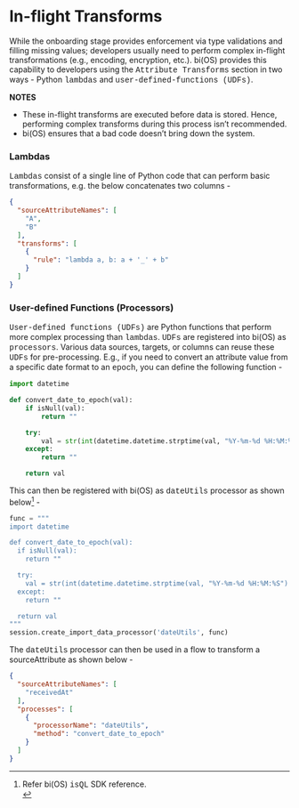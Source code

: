 # In-flight Transforms

While the onboarding stage provides enforcement via type validations and filling missing values; developers usually
need to perform complex in-flight transformations (e.g., encoding, encryption, etc.). bi(OS)  provides this
capability to developers using the  <span style="font-family:Courier New;">Attribute Transforms</span> section in two ways - Python <span style="font-family:Courier New;">lambdas</span> and
<span style="font-family:Courier New;">user-defined-functions (UDFs)</span>.

**NOTES**
* These in-flight transforms are executed before data is stored.  Hence, performing complex transforms during this
  process isn’t recommended.
* bi(OS) ensures that a bad code doesn’t bring down the system.

### Lambdas
<span style="font-family:Courier New;">Lambdas</span> consist of a single line of Python code that can perform basic transformations, e.g. the below
concatenates two columns -
```json
{
  "sourceAttributeNames": [
    "A",
    "B"
  ],
  "transforms": [
    {
      "rule": "lambda a, b: a + '_' + b"
    }
  ]
}
```
### User-defined Functions (Processors)
<span style="font-family:Courier New;">User-defined functions (UDFs)</span> are Python functions that perform more complex processing
than <span style="font-family:Courier New;">lambdas</span>.  <span style="font-family:Courier New;">UDFs</span> are registered
into bi(OS) as <span style="font-family:Courier New;">processors</span>. Various data sources, targets, or columns can reuse these
<span style="font-family:Courier New;">UDFs</span> for pre-processing.  E.g.,  if you need to convert an attribute value from a specific date
format to an <span style="font-family:Courier New;">epoch</span>, you can define the following function -
```python
import datetime

def convert_date_to_epoch(val):
    if isNull(val):
        return ""

    try:
        val = str(int(datetime.datetime.strptime(val, "%Y-%m-%d %H:%M:%S").timestamp() * 1000))
    except:
        return ""

    return val
```
This can then be registered with bi(OS) as <span style="font-family:Courier New;">dateUtils</span> processor as shown below[^42]  -
```python
func = """
import datetime

def convert_date_to_epoch(val):
  if isNull(val):
    return ""

  try:
    val = str(int(datetime.datetime.strptime(val, "%Y-%m-%d %H:%M:%S").timestamp()*1000))
  except:
    return ""

  return val
"""
session.create_import_data_processor('dateUtils', func)
```
The <span style="font-family:Courier New;">dateUtils</span> processor can then be used in a flow to transform a sourceAttribute as shown below -
```json
{
  "sourceAttributeNames": [
    "receivedAt"
  ],
  "processes": [
    {
      "processorName": "dateUtils",
      "method": "convert_date_to_epoch"
    }
  ]
}
```
[^42]: Refer bi(OS) <span style="font-family:Courier New;">isQL</span> SDK reference. <br/>
